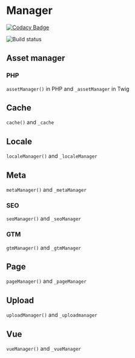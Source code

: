 # Manager

[![Codacy Badge](https://api.codacy.com/project/badge/Grade/41e658bf3af64f84827cb43157eee476)](https://www.codacy.com/app/schtr4jh/manager?utm_source=github.com&utm_medium=referral&utm_content=pckg/manager&utm_campaign=badger)

![Build status](https://github.com/pckg/manager/workflows/Pckg%20Manager%20CI/badge.svg)

## Asset manager

### PHP

`assetManager()` in PHP and `_assetManager` in Twig

## Cache

`cache()` and `_cache`

## Locale

`localeManager()` and `_localeManager`

## Meta

`metaManager()` and `_metaManager`

### SEO

`seoManager()` and `_seoManager`

### GTM

`gtmManager()` and `_gtmManager`

## Page

`pageManager()` and `_pageManager`

## Upload

`uploadManager()` and `_uploadmanager`

## Vue

`vueManager()` and `_vueManager`
